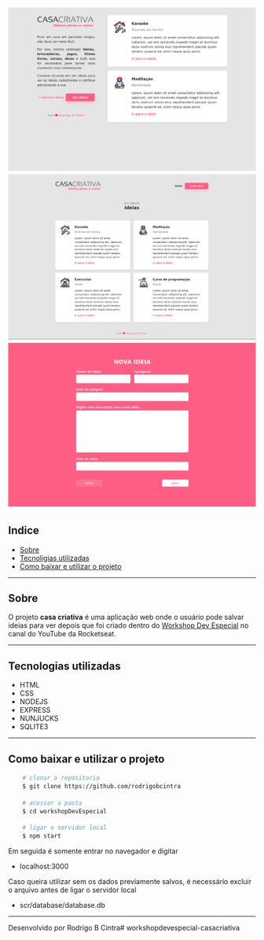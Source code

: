 <h1 align="center">
    <img src="public/projectPreview/Screenshot_2020-06-17_21-36-34.png"><img src="public/projectPreview/Screenshot_2020-06-17_21-37-10.png"><img src="public/projectPreview/Screenshot_2020-06-17_21-37-38.png">
</h1>

## Indice

- [Sobre](#-sobre)
- [Tecnoligias utilizadas](#-tecnoligias-utilizadas)
- [Como baixar e utilizar o projeto](#-como-baixar-e-utilizar-o-projeto)

---

## Sobre

O projeto **casa criativa** é uma aplicação web onde o usuário pode salvar
ideias para ver depois que foi criado dentro do <a href="https://www.youtube.com/playlist?list=PL85ITvJ7FLohGTWaE_p0J6B-TLmQbN4ka">Workshop Dev Especial</a> no canal do YouTube da Rocketseat.

---

## Tecnologias  utilizadas

- HTML
- CSS
- NODEJS
- EXPRESS
- NUNJUCKS
- SQLITE3

---

## Como baixar e utilizar o projeto

```bash
    # clonar o repositorio
    $ git clone https://github.com/rodrigobcintra

    # acessar a pasta
    $ cd workshopDevEspecial

    # ligar o servidor local
    $ npm start

```
Em seguida é somente entrar no navegador e digitar

- localhost:3000

Caso queira utilizar sem os dados previamente salvos, é necessário excluir o arquivo antes de ligar o servidor local

- scr/database/database.db

---

Desenvolvido por Rodrigo B Cintra# workshopdevespecial-casacriativa
